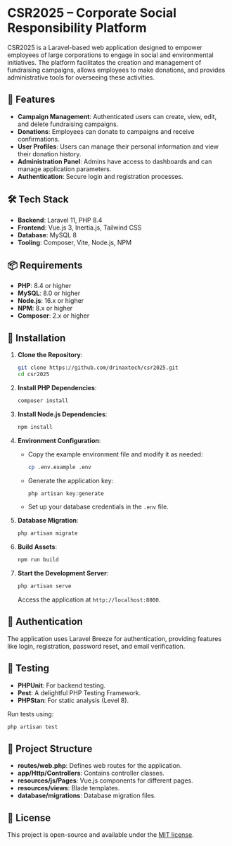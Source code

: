 # CSR2025 – Corporate Social Responsibility Platform

CSR2025 is a Laravel-based web application designed to empower employees of large corporations to engage in social and environmental initiatives. The platform facilitates the creation and management of fundraising campaigns, allows employees to make donations, and provides administrative tools for overseeing these activities.

## 🚀 Features

- **Campaign Management**: Authenticated users can create, view, edit, and delete fundraising campaigns.
- **Donations**: Employees can donate to campaigns and receive confirmations.
- **User Profiles**: Users can manage their personal information and view their donation history.
- **Administration Panel**: Admins have access to dashboards and can manage application parameters.
- **Authentication**: Secure login and registration processes.

## 🛠️ Tech Stack

- **Backend**: Laravel 11, PHP 8.4
- **Frontend**: Vue.js 3, Inertia.js, Tailwind CSS
- **Database**: MySQL 8
- **Tooling**: Composer, Vite, Node.js, NPM

## 📦 Requirements

- **PHP**: 8.4 or higher
- **MySQL**: 8.0 or higher
- **Node.js**: 16.x or higher
- **NPM**: 8.x or higher
- **Composer**: 2.x or higher

## 🧰 Installation

1. **Clone the Repository**:
   ```bash
   git clone https://github.com/drinaxtech/csr2025.git
   cd csr2025
   ```

2. **Install PHP Dependencies**:
   ```bash
   composer install
   ```

3. **Install Node.js Dependencies**:
   ```bash
   npm install
   ```

4. **Environment Configuration**:
   - Copy the example environment file and modify it as needed:
     ```bash
     cp .env.example .env
     ```
   - Generate the application key:
     ```bash
     php artisan key:generate
     ```
   - Set up your database credentials in the `.env` file.

5. **Database Migration**:
   ```bash
   php artisan migrate
   ```

6. **Build Assets**:
   ```bash
   npm run build
   ```

7. **Start the Development Server**:
   ```bash
   php artisan serve
   ```

   Access the application at `http://localhost:8000`.

## 🔐 Authentication

The application uses Laravel Breeze for authentication, providing features like login, registration, password reset, and email verification.

## 🧪 Testing

- **PHPUnit**: For backend testing.
- **Pest**: A delightful PHP Testing Framework.
- **PHPStan**: For static analysis (Level 8).

Run tests using:

```bash
php artisan test
```

## 📂 Project Structure

- **routes/web.php**: Defines web routes for the application.
- **app/Http/Controllers**: Contains controller classes.
- **resources/js/Pages**: Vue.js components for different pages.
- **resources/views**: Blade templates.
- **database/migrations**: Database migration files.

## 📄 License

This project is open-source and available under the [MIT license](LICENSE).